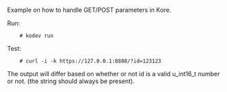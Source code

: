 Example on how to handle GET/POST parameters in Kore.

Run:
```
	# kodev run
```

Test:
```
	# curl -i -k https://127.0.0.1:8888/?id=123123
```

The output will differ based on whether or not id is a valid
u_int16_t number or not. (the string should always be present).
